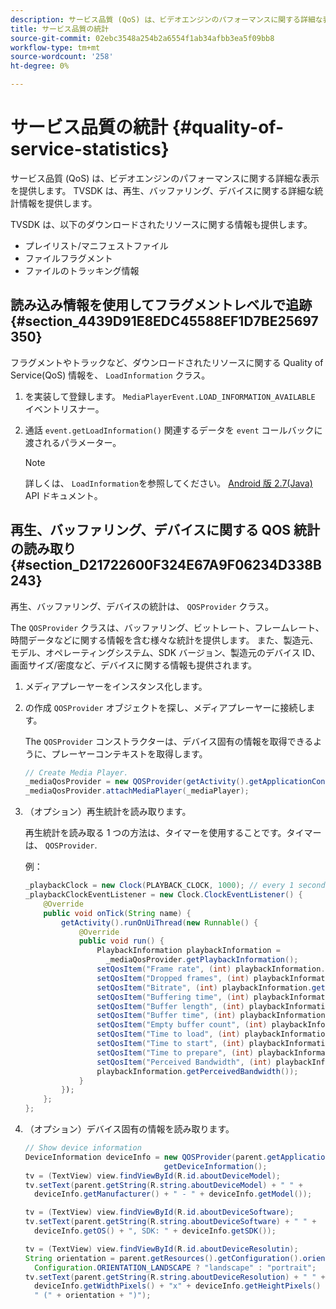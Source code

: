 ```yaml
---
description: サービス品質 (QoS) は、ビデオエンジンのパフォーマンスに関する詳細な表示を提供します。 TVSDK は、再生、バッファリング、デバイスに関する詳細な統計情報を提供します。
title: サービス品質の統計
source-git-commit: 02ebc3548a254b2a6554f1ab34afbb3ea5f09bb8
workflow-type: tm+mt
source-wordcount: '258'
ht-degree: 0%

---
```


# サービス品質の統計 {#quality-of-service-statistics}

サービス品質 (QoS) は、ビデオエンジンのパフォーマンスに関する詳細な表示を提供します。 TVSDK は、再生、バッファリング、デバイスに関する詳細な統計情報を提供します。

TVSDK は、以下のダウンロードされたリソースに関する情報も提供します。

* プレイリスト/マニフェストファイル
* ファイルフラグメント
* ファイルのトラッキング情報

## 読み込み情報を使用してフラグメントレベルで追跡 {#section_4439D91E8EDC45588EF1D7BE25697350}

フラグメントやトラックなど、ダウンロードされたリソースに関する Quality of Service(QoS) 情報を、 `LoadInformation` クラス。

1. を実装して登録します。 `MediaPlayerEvent.LOAD_INFORMATION_AVAILABLE` イベントリスナー。
1. 通話 `event.getLoadInformation()` 関連するデータを `event` コールバックに渡されるパラメーター。

   >[!NOTE]
   >
   >詳しくは、 `LoadInformation`を参照してください。 [Android 版 2.7(Java)](https://help.adobe.com/en_US/primetime/api/psdk/javadoc_2.7/index.html) API ドキュメント。

## 再生、バッファリング、デバイスに関する QOS 統計の読み取り {#section_D21722600F324E67A9F06234D338B243}

再生、バッファリング、デバイスの統計は、 `QOSProvider` クラス。

The `QOSProvider` クラスは、バッファリング、ビットレート、フレームレート、時間データなどに関する情報を含む様々な統計を提供します。 また、製造元、モデル、オペレーティングシステム、SDK バージョン、製造元のデバイス ID、画面サイズ/密度など、デバイスに関する情報も提供されます。

1. メディアプレーヤーをインスタンス化します。
1. の作成 `QOSProvider` オブジェクトを探し、メディアプレーヤーに接続します。

   The `QOSProvider` コンストラクターは、デバイス固有の情報を取得できるように、プレーヤーコンテキストを取得します。

   ```java
   // Create Media Player. 
   _mediaQosProvider = new QOSProvider(getActivity().getApplicationContext()); 
   _mediaQosProvider.attachMediaPlayer(_mediaPlayer);
   ```

1. （オプション）再生統計を読み取ります。

   再生統計を読み取る 1 つの方法は、タイマーを使用することです。タイマーは、 `QOSProvider`.

   例：

   ```java
   _playbackClock = new Clock(PLAYBACK_CLOCK, 1000); // every 1 second 
   _playbackClockEventListener = new Clock.ClockEventListener() { 
       @Override 
       public void onTick(String name) { 
           getActivity().runOnUiThread(new Runnable() { 
               @Override 
               public void run() { 
                   PlaybackInformation playbackInformation =  
                     _mediaQosProvider.getPlaybackInformation();  
                   setQosItem("Frame rate", (int) playbackInformation.getFrameRate());  
                   setQosItem("Dropped frames", (int) playbackInformation.getDroppedFrameCount()); 
                   setQosItem("Bitrate", (int) playbackInformation.getBitrate()); 
                   setQosItem("Buffering time", (int) playbackInformation.getBufferingTime());  
                   setQosItem("Buffer length", (int) playbackInformation.getBufferLength());  
                   setQosItem("Buffer time", (int) playbackInformation.getBufferTime());  
                   setQosItem("Empty buffer count", (int) playbackInformation.getEmptyBufferCount());  
                   setQosItem("Time to load", (int) playbackInformation.getTimeToLoad());  
                   setQosItem("Time to start", (int) playbackInformation.getTimeToStart()); 
                   setQosItem("Time to prepare", (int) playbackInformation.getTimeToPrepare()); 
                   setQosItem("Perceived Bandwidth", (int) playbackInformation.getPerceivedBandwidth());   
                   playbackInformation.getPerceivedBandwidth()); 
               } 
           }); 
       }; 
   }; 
   ```

1. （オプション）デバイス固有の情報を読み取ります。

   ```java
   // Show device information 
   DeviceInformation deviceInfo = new QOSProvider(parent.getApplicationContext()). 
                                  getDeviceInformation(); 
   tv = (TextView) view.findViewById(R.id.aboutDeviceModel); 
   tv.setText(parent.getString(R.string.aboutDeviceModel) + " " +  
     deviceInfo.getManufacturer() + " - " + deviceInfo.getModel()); 
   
   tv = (TextView) view.findViewById(R.id.aboutDeviceSoftware); 
   tv.setText(parent.getString(R.string.aboutDeviceSoftware) + " " +  
     deviceInfo.getOS() + ", SDK: " + deviceInfo.getSDK()); 
   
   tv = (TextView) view.findViewById(R.id.aboutDeviceResolutin); 
   String orientation = parent.getResources().getConfiguration().orientation ==  
     Configuration.ORIENTATION_LANDSCAPE ? "landscape" : "portrait"; 
   tv.setText(parent.getString(R.string.aboutDeviceResolution) + " " +  
     deviceInfo.getWidthPixels() + "x" + deviceInfo.getHeightPixels() +  
     " (" + orientation + ")"); 
   ```
